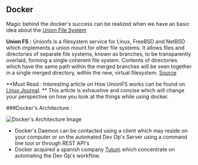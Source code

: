 


## Docker

Magic behind the docker's success can be realized when we have an basic idea about the [Union File System](http://unionfs.filesystems.org/)

**Union FS  :**
Unionfs is a filesystem service for Linux, FreeBSD and NetBSD which implements a union mount for other file systems. It allows files and directories of separate file systems, known as branches, to be transparently overlaid, forming a single coherent file system. Contents of directories which have the same path within the merged branches will be seen together in a single merged directory, within the new, virtual filesystem.
[Source](https://en.wikipedia.org/wiki/UnionFS)

**Must Read : Interesting article on How UnionFS works can be found on [Linux Journal](http://www.linuxjournal.com/article/7714). **
 This article is exhaustive and concise which will change your perspective on how you look at the things while using docker.


###Docker's Architecture :

![Docker's Architecture Image](https://rawgit.com/ynagarjuna1995/Deep-Dive-in-Operating-Systems-Linux/master/Material/architecture.svg)

 - Docker's Daemon can be contacted using a client which may reside on your computer or on the automated Dev Op's Server using a command line tool or through REST API's
 - Docker acquired a spanish company [Tutum](https://www.tutum.co/) which concentrate on automating the Dev Op's workflow.

